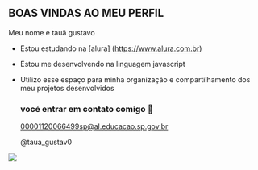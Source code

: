 ## BOAS VINDAS AO MEU PERFIL

Meu nome e tauã gustavo 

- Estou estudando na [alura] (https://www.alura.com.br)
- Estou me desenvolvendo na linguagem javascript
- Utilizo esse espaço para minha organização e compartilhamento dos meu projetos desenvolvidos

  ### vocé entrar em contato comigo 📧

  00001120066499sp@al.educacao.sp.gov.br

  @taua_gustav0

![](  https://media1.tenor.com/m/pUNWp2IZ_xoAAAAC/sale-fulbito-futbol.gif)

